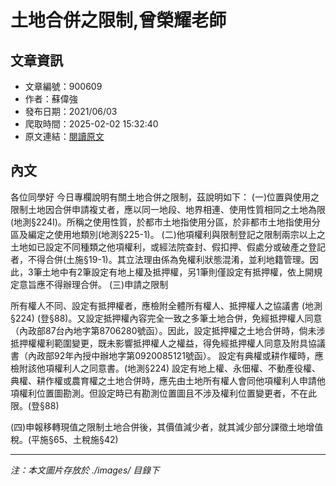 # 土地合併之限制,曾榮耀老師

## 文章資訊
- 文章編號：900609
- 作者：蘇偉強
- 發布日期：2021/06/03
- 爬取時間：2025-02-02 15:32:40
- 原文連結：[閱讀原文](https://real-estate.get.com.tw/Columns/detail.aspx?no=900609)

## 內文
各位同學好
今日專欄說明有關土地合併之限制，茲說明如下：
(一)位置與使用之限制土地因合併申請複丈者，應以同一地段、地界相連、使用性質相同之土地為限(地測§224I)。所稱之使用性質，於都市土地指使用分區，於非都市土地指使用分區及編定之使用地類別(地測§225-1)。
(二)他項權利與限制登記之限制兩宗以上之土地如已設定不同種類之他項權利，或經法院查封、假扣押、假處分或破產之登記者，不得合併(土施§19-1)。其立法理由係為免權利狀態混淆，並利地籍管理。因此，3筆土地中有2筆設定有地上權及抵押權，另1筆則僅設定有抵押權，依上開規定意旨應不得辦理合併。
(三)申請之限制

所有權人不同、設定有抵押權者，應檢附全體所有權人、抵押權人之協議書 (地測§224) (登§88)。又設定抵押權內容完全一致之多筆土地合併，免經抵押權人同意（內政部87台內地字第8706280號函）。因此，設定抵押權之土地合併時，倘未涉抵押權權利範圍變更，既未影響抵押權人之權益，得免經抵押權人同意及附具協議書（內政部92年內授中辦地字第0920085121號函）。 
設定有典權或耕作權時，應檢附該他項權利人之同意書。(地測§224) 
設定有地上權、永佃權、不動產役權、典權、耕作權或農育權之土地合併時，應先由土地所有權人會同他項權利人申請他項權利位置圖勘測。但設定時已有勘測位置圖且不涉及權利位置變更者，不在此限。(登§88) 

(四)申報移轉現值之限制土地合併後，其價值減少者，就其減少部分課徵土地增值稅。(平施§65、土稅施§42)

---
*注：本文圖片存放於 ./images/ 目錄下*
